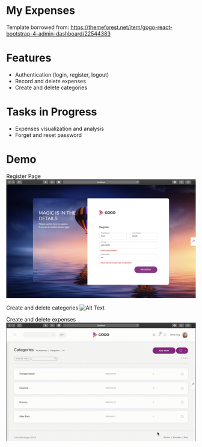 # My Expenses
Template borrowed from: https://themeforest.net/item/gogo-react-bootstrap-4-admin-dashboard/22544383

# Features
* Authentication (login, register, logout)
* Record and delete expenses
* Create and delete categories

# Tasks in Progress
* Expenses visualization and analysis
* Forget and reset password

# Demo
Register Page
![Alt Text](https://github.com/HanziJiang/My-Expenses/blob/master/demo/auth.png)

Create and delete categories
![Alt Text](https://github.com/HanziJiang/My-Expenses/blob/master/demo/category.gif)

Create and delete expenses
![Alt Text](https://github.com/HanziJiang/My-Expenses/blob/master/demo/expense.gif)


